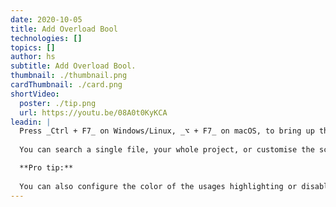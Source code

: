 ```yaml
---
date: 2020-10-05
title: Add Overload Bool
technologies: []
topics: []
author: hs
subtitle: Add Overload Bool.
thumbnail: ./thumbnail.png
cardThumbnail: ./card.png
shortVideo:
  poster: ./tip.png
  url: https://youtu.be/08A0t0KyKCA
leadin: |
  Press _Ctrl + F7_ on Windows/Linux, _⌥ + F7_ on macOS, to bring up the _Find Usages_ tool window.
  
  You can search a single file, your whole project, or customise the scope. 

  **Pro tip:**
  
  You can also configure the color of the usages highlighting or disable the automatic highlighting of usages.
---
```

